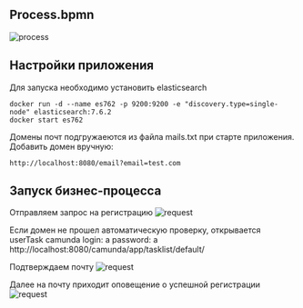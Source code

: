 ## Process.bpmn
![process](https://i.ibb.co/MRdGg7X/process.png)

## Настройки приложения
Для запуска необходимо установить elasticsearch
```
docker run -d --name es762 -p 9200:9200 -e "discovery.type=single-node" elasticsearch:7.6.2
docker start es762
```

Домены почт подгружаеются из файла mails.txt при старте приложения.
Добавить домен вручную:
```
http://localhost:8080/email?email=test.com
```

## Запуск бизнес-процесса

Отправляем запрос на регистрацию
![request](https://i.ibb.co/Npw4LXc/reqreg.png)

Если домен не прошел автоматическую проверку, открывается userTask
camunda login: a password: a
http://localhost:8080/camunda/app/tasklist/default/

Подтверждаем почту 
![request](https://i.ibb.co/Jp9SNTh/verif-Mail.png)

Далее на почту приходит оповещение о успешной регистрации
![request](https://i.ibb.co/ygWKdL1/emailmsg.png)

